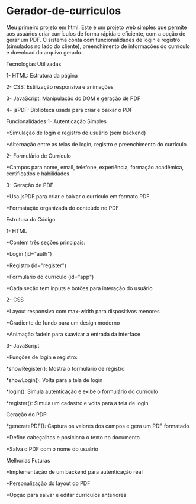 # Gerador-de-curriculos
Meu primeiro projeto em html.
Este é um projeto web simples que permite aos usuários criar currículos de forma rápida e eficiente, com a opção de gerar um PDF. O sistema conta com funcionalidades de login e registro (simulados no lado do cliente), preenchimento de informações do currículo e download do arquivo gerado.

Tecnologias Utilizadas

1- HTML: Estrutura da página

2- CSS: Estilização responsiva e animações

3- JavaScript: Manipulação do DOM e geração de PDF

4- jsPDF: Biblioteca usada para criar e baixar o PDF

Funcionalidades
1- Autenticação Simples

*Simulação de login e registro de usuário (sem backend)

*Alternação entre as telas de login, registro e preenchimento do currículo

2- Formulário de Currículo

*Campos para nome, email, telefone, experiência, formação acadêmica, certificados e habilidades

3- Geração de PDF

*Usa jsPDF para criar e baixar o currículo em formato PDF

*Formatação organizada do conteúdo no PDF

Estrutura do Código

1- HTML

*Contém três seções principais:

*Login (id="auth")

*Registro (id="register")

*Formulário do currículo (id="app")

*Cada seção tem inputs e botões para interação do usuário

2- CSS

*Layout responsivo com max-width para dispositivos menores

*Gradiente de fundo para um design moderno

*Animação fadeIn para suavizar a entrada da interface

3- JavaScript

*Funções de login e registro:

*showRegister(): Mostra o formulário de registro

*showLogin(): Volta para a tela de login

*login(): Simula autenticação e exibe o formulário do currículo

*register(): Simula um cadastro e volta para a tela de login

Geração do PDF:

*generatePDF(): Captura os valores dos campos e gera um PDF formatado

*Define cabeçalhos e posiciona o texto no documento

*Salva o PDF com o nome do usuário

Melhorias Futuras

*Implementação de um backend para autenticação real

*Personalização do layout do PDF

*Opção para salvar e editar currículos anteriores
